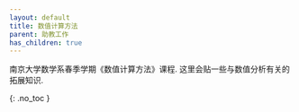 ```yaml
---
layout: default
title: 数值计算方法
parent: 助教工作
has_children: true
---
```


南京大学数学系春季学期《数值计算方法》课程. 这里会贴一些与数值分析有关的拓展知识.

{: .no_toc }
